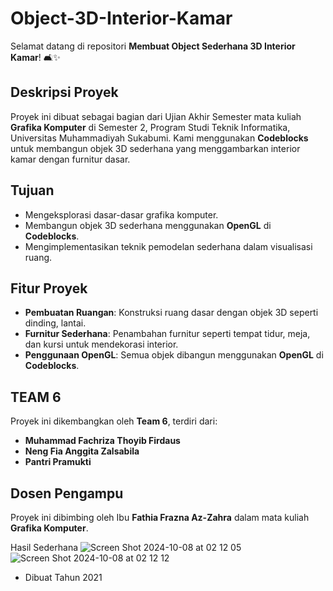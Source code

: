 # Object-3D-Interior-Kamar

Selamat datang di repositori **Membuat Object Sederhana 3D Interior Kamar**! 🛋️✨

## Deskripsi Proyek
Proyek ini dibuat sebagai bagian dari Ujian Akhir Semester mata kuliah **Grafika Komputer** di Semester 2, Program Studi Teknik Informatika, Universitas Muhammadiyah Sukabumi. Kami menggunakan **Codeblocks** untuk membangun objek 3D sederhana yang menggambarkan interior kamar dengan furnitur dasar.

## Tujuan
- Mengeksplorasi dasar-dasar grafika komputer.
- Membangun objek 3D sederhana menggunakan **OpenGL** di **Codeblocks**.
- Mengimplementasikan teknik pemodelan sederhana dalam visualisasi ruang.

## Fitur Proyek
- **Pembuatan Ruangan**: Konstruksi ruang dasar dengan objek 3D seperti dinding, lantai.
- **Furnitur Sederhana**: Penambahan furnitur seperti tempat tidur, meja, dan kursi untuk mendekorasi interior.
- **Penggunaan OpenGL**: Semua objek dibangun menggunakan **OpenGL** di **Codeblocks**.

## TEAM 6
Proyek ini dikembangkan oleh **Team 6**, terdiri dari:
  - **Muhammad Fachriza Thoyib Firdaus**
  - **Neng Fia Anggita Zalsabila**
  - **Pantri Pramukti**

## Dosen Pengampu
Proyek ini dibimbing oleh Ibu **Fathia Frazna Az-Zahra** dalam mata kuliah **Grafika Komputer**.

Hasil Sederhana
![Screen Shot 2024-10-08 at 02 12 05](https://github.com/user-attachments/assets/42e324e1-b965-451a-aabd-9a16fb040334)
![Screen Shot 2024-10-08 at 02 12 12](https://github.com/user-attachments/assets/954c6f60-dac2-4ee3-acb0-7545dc427177)


- Dibuat Tahun 2021

